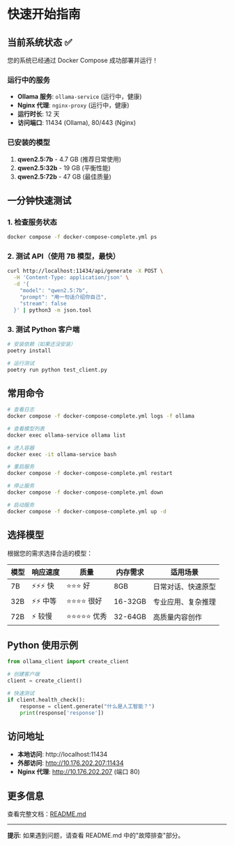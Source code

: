 # 快速开始指南

## 当前系统状态 ✅

您的系统已经通过 Docker Compose 成功部署并运行！

### 运行中的服务

- **Ollama 服务**: `ollama-service` (运行中，健康)
- **Nginx 代理**: `nginx-proxy` (运行中，健康)
- **运行时长**: 12 天
- **访问端口**: 11434 (Ollama), 80/443 (Nginx)

### 已安装的模型

1. **qwen2.5:7b** - 4.7 GB (推荐日常使用)
2. **qwen2.5:32b** - 19 GB (平衡性能)
3. **qwen2.5:72b** - 47 GB (最佳质量)

## 一分钟快速测试

### 1. 检查服务状态

```bash
docker compose -f docker-compose-complete.yml ps
```

### 2. 测试 API（使用 7B 模型，最快）

```bash
curl http://localhost:11434/api/generate -X POST \
  -H 'Content-Type: application/json' \
  -d '{
    "model": "qwen2.5:7b",
    "prompt": "用一句话介绍你自己",
    "stream": false
  }' | python3 -m json.tool
```

### 3. 测试 Python 客户端

```bash
# 安装依赖（如果还没安装）
poetry install

# 运行测试
poetry run python test_client.py
```

## 常用命令

```bash
# 查看日志
docker compose -f docker-compose-complete.yml logs -f ollama

# 查看模型列表
docker exec ollama-service ollama list

# 进入容器
docker exec -it ollama-service bash

# 重启服务
docker compose -f docker-compose-complete.yml restart

# 停止服务
docker compose -f docker-compose-complete.yml down

# 启动服务
docker compose -f docker-compose-complete.yml up -d
```

## 选择模型

根据您的需求选择合适的模型：

| 模型 | 响应速度 | 质量 | 内存需求 | 适用场景 |
|------|---------|------|---------|---------|
| 7B | ⚡⚡⚡ 快 | ⭐⭐⭐ 好 | 8GB | 日常对话、快速原型 |
| 32B | ⚡⚡ 中等 | ⭐⭐⭐⭐ 很好 | 16-32GB | 专业应用、复杂推理 |
| 72B | ⚡ 较慢 | ⭐⭐⭐⭐⭐ 优秀 | 32-64GB | 高质量内容创作 |

## Python 使用示例

```python
from ollama_client import create_client

# 创建客户端
client = create_client()

# 快速测试
if client.health_check():
    response = client.generate("什么是人工智能？")
    print(response['response'])
```

## 访问地址

- **本地访问**: http://localhost:11434
- **外部访问**: http://10.176.202.207:11434
- **Nginx 代理**: http://10.176.202.207 (端口 80)

## 更多信息

查看完整文档：[README.md](README.md)

---

**提示**: 如果遇到问题，请查看 README.md 中的"故障排查"部分。
